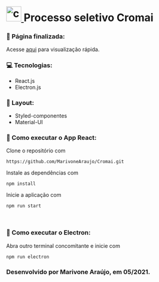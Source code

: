 
#  <a href="https://www.ignicaodigital.com.br/" target="_blank"> <img src="https://media-exp1.licdn.com/dms/image/C4D0BAQHYFUYykS9kXA/company-logo_200_200/0/1557178861892?e=2159024400&v=beta&t=5XD6KNs0af9m8gLcissMmsbdBMkrpsEGv1hVmh46ynM" alt="cromai" width="40" height="40"/> </a> Processo seletivo Cromai

### 📃 Página finalizada:
Acesse [ aqui](https://marivone-araujo-id.surge.sh/) para visualização rápida.

### 💻 Tecnologias:
- React.js
- Electron.js

### 🎨 Layout:
- Styled-componentes
- Material-UI

### 🔨 Como executar o App React:
Clone o repositório com
```
https://github.com/MarivoneAraujo/Cromai.git  
```
Instale as dependências com
```
npm install
```
Inicie a aplicação com
```
npm run start
```
<br/>

### 🔨 Como executar o Electron:

Abra outro terminal concomitante e inicie com
```
npm run electron
```

### Desenvolvido por Marivone Araújo, em 05/2021.
